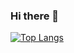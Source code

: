 ### Hi there 👋

[![Top Langs](https://github-readme-stats.vercel.app/api/top-langs/?username=typeWolffo&hide=php,html)](https://github.com/typeWolffo/github-readme-stats)

